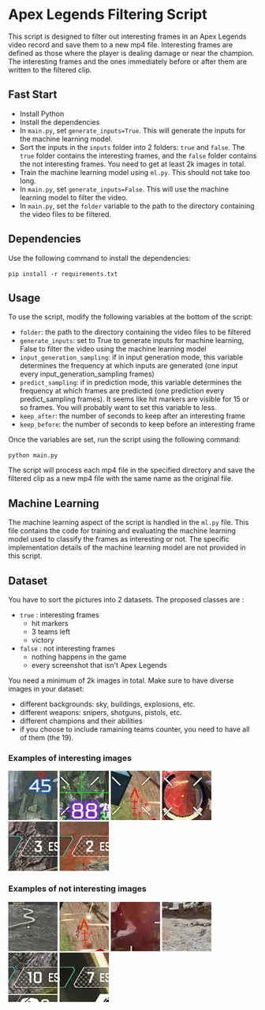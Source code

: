 # Apex Legends Filtering Script

This script is designed to filter out interesting frames in an Apex Legends video record and save them to a new mp4 file. Interesting frames are defined as those where the player is dealing damage or near the champion. The interesting frames and the ones immediately before or after them are written to the filtered clip.

## Fast Start
- Install Python
- Install the dependencies
- In `main.py`, set `generate_inputs=True`. This will generate the inputs for the machine learning model.
- Sort the inputs in the `inputs` folder into 2 folders: `true` and `false`. The `true` folder contains the interesting frames, and the `false` folder contains the not interesting frames. You need to get at least 2k images in total.
- Train the machine learning model using `ml.py`. This should not take too long.
- In `main.py`, set `generate_inputs=False`. This will use the machine learning model to filter the video.
- In `main.py`, set the `folder` variable to the path to the directory containing the video files to be filtered.

## Dependencies

Use the following command to install the dependencies:

`pip install -r requirements.txt`

## Usage

To use the script, modify the following variables at the bottom of the script:

- `folder`: the path to the directory containing the video files to be filtered
- `generate_inputs`: set to True to generate inputs for machine learning, False to filter the video using the machine learning model
- `input_generation_sampling`: if in input generation mode, this variable determines the frequency at which inputs are generated (one input every input_generation_sampling frames)
- `predict_sampling`: if in prediction mode, this variable determines the frequency at which frames are predicted (one prediction every predict_sampling frames). It seems like hit markers are visible for 15 or so frames. You will probably want to set this variable to less.
- `keep_after`: the number of seconds to keep after an interesting frame
- `keep_before`: the number of seconds to keep before an interesting frame

Once the variables are set, run the script using the following command:

`python main.py`

The script will process each mp4 file in the specified directory and save the filtered clip as a new mp4 file with the same name as the original file.

## Machine Learning

The machine learning aspect of the script is handled in the `ml.py` file. This file contains the code for training and evaluating the machine learning model used to classify the frames as interesting or not. The specific implementation details of the machine learning model are not provided in this script.

## Dataset

You have to sort the pictures into 2 datasets. The proposed classes are :
- `true` : interesting frames
  - hit markers
  - 3 teams left
  - victory
- `false` : not interesting frames
  - nothing happens in the game
  - every screenshot that isn't Apex Legends

You need a minimum of 2k images in total.
Make sure to have diverse images in your dataset:
- different backgrounds: sky, buildings, explosions, etc.
- different weapons: snipers, shotguns, pistols, etc.
- different champions and their abilities
- if you choose to include ramaining teams counter, you need to have all of them (the 19).

### Examples of interesting images

![interesting image 1](images/interesting1.png)
![interesting image 2](images/interesting2.png)
![interesting image 3](images/interesting3.png)
![interesting image 4](images/interesting4.png)
![interesting image 5](images/interesting5.png)
![interesting image 6](images/interesting6.png)

### Examples of not interesting images

![Not interesting image 1](images/not_interesting1.png)
![Not interesting image 2](images/not_interesting2.png)
![Not interesting image 3](images/not_interesting3.png)
![Not interesting image 4](images/not_interesting4.png)
![Not interesting image 5](images/not_interesting5.png)
![Not interesting image 6](images/not_interesting6.png)